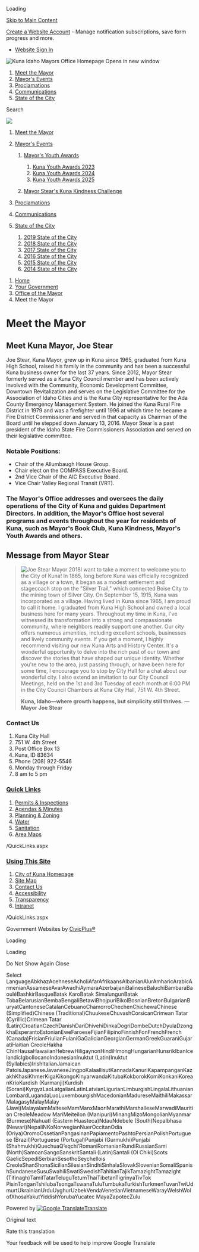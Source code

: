 Loading

[Skip to Main Content](https://www.kunacity.id.gov/631/Meet-the-Mayor/)

[Create a Website Account](https://www.kunacity.id.gov/MyAccount/ProfileCreate) - Manage notification subscriptions, save form progress and more.   

- [Website Sign In](https://www.kunacity.id.gov/MyAccount)

![Kuna Idaho Mayors Office Homepage Opens in new window](https://www.kunacity.id.gov/ImageRepository/Document?documentID=9327)

1. [Meet the Mayor](https://www.kunacity.id.gov/631/Meet-the-Mayor)
2. [Mayor's Events](https://www.kunacity.id.gov/576/Mayors-Events)
3. [Proclamations](https://www.kunacity.id.gov/307/Proclamations)
4. [Communications](https://www.kunacity.id.gov/621/Communications)
5. [State of the City](https://www.kunacity.id.gov/579/State-of-the-City)

Search

![](https://www.kunacity.id.gov/ImageRepository/Document?documentID=9329)

1. [Meet the Mayor](https://www.kunacity.id.gov/631/Meet-the-Mayor)
2. [Mayor's Events](https://www.kunacity.id.gov/576/Mayors-Events)
   
   1. [Mayor's Youth Awards](https://www.kunacity.id.gov/580/Mayors-Youth-Awards)
      
      1. [Kuna Youth Awards 2023](https://www.kunacity.id.gov/564/Kuna-Youth-Awards-2023)
      2. [Kuna Youth Awards 2024](https://www.kunacity.id.gov/590/Kuna-Youth-Awards-2024)
      3. [Kuna Youth Awards 2025](https://www.kunacity.id.gov/638/Kuna-Youth-Awards-2025)
   2. [Mayor Stear's Kuna Kindness Challenge](https://www.kunacity.id.gov/552/Mayor-Stears-Kuna-Kindness-Challenge)
3. [Proclamations](https://www.kunacity.id.gov/307/Proclamations)
4. [Communications](https://www.kunacity.id.gov/621/Communications)
5. [State of the City](https://www.kunacity.id.gov/579/State-of-the-City)
   
   1. [2019 State of the City](https://www.kunacity.id.gov/499/2019-State-of-the-City)
   2. [2018 State of the City](https://www.kunacity.id.gov/389/2018-State-of-the-City)
   3. [2017 State of the City](https://www.kunacity.id.gov/324/2017-State-of-the-City)
   4. [2016 State of the City](https://www.kunacity.id.gov/313/2016-State-of-the-City)
   5. [2015 State of the City](https://www.kunacity.id.gov/290/2015-State-of-the-City)
   6. [2014 State of the City](https://www.kunacity.id.gov/291/2014-State-of-the-City)

<!--THE END-->

1. [Home](https://www.kunacity.id.gov)
2. [Your Government](https://www.kunacity.id.gov/203/Your-Government)
3. [Office of the Mayor](https://www.kunacity.id.gov/620/Office-of-the-Mayor)
4. Meet the Mayor

# Meet the Mayor

## Meet Kuna Mayor, Joe Stear

Joe Stear, Kuna Mayor, grew up in Kuna since 1965, graduated from Kuna High School, raised his family in the community and has been a successful Kuna business owner for the last 37 years. Since 2012, Mayor Stear formerly served as a Kuna City Council member and has been actively involved with the Community, Economic Development Committee, Downtown Revitalization and serves on the Legislative Committee for the Association of Idaho Cities and is the Kuna City representative for the Ada County Emergency Management System. He joined the Kuna Rural Fire District in 1979 and was a firefighter until 1996 at which time he became a Fire District Commissioner and served in that capacity as Chairman of the Board until he stepped down January 13, 2016. Mayor Stear is a past president of the Idaho State Fire Commissioners Association and served on their legislative committee.

### Notable Positions:

- Chair of the Allumbaugh House Group.
- Chair elect on the COMPASS Executive Board.
- 2nd Vice Chair of the AIC Executive Board.
- Vice Chair Valley Regional Transit (VRT).

### **The Mayor's Office addresses and oversees the daily operations of the City of Kuna and guides Department Directors. In addition, the Mayor's Office host several programs and events throughout the year for residents of Kuna, such as Mayor's Book Club, Kuna Kindness, Mayor's Youth Awards and others.**

## Message from Mayor Stear

> ![Joe Stear Mayor 2018](https://www.kunacity.id.gov/ImageRepository/Document?documentId=4138)I want to take a moment to welcome you to the City of Kuna! In 1865, long before Kuna was officially recognized as a village or a town, it began as a modest settlement and stagecoach stop on the "Silver Trail," which connected Boise City to the mining town of Silver City. On September 15, 1915, Kuna was incorporated as a village. Having lived in Kuna since 1965, I am proud to call it home. I graduated from Kuna High School and owned a local business here for many years. Throughout my time in Kuna, I've witnessed its transformation into a strong and compassionate community, where neighbors readily support one another. Our city offers numerous amenities, including excellent schools, businesses and lively community events. If you get a moment, I highly recommend visiting our new Kuna Arts and History Center. It's a wonderful opportunity to delve into the rich past of our town and discover the stories that have shaped our unique identity. Whether you're new to the area, just passing through, or have been here for some time, I encourage you to stop by City Hall for a chat about our wonderful city. I also extend an invitation to our City Council Meetings, held on the 1st and 3rd Tuesday of each month at 6:00 PM in the City Council Chambers at Kuna City Hall, 751 W. 4th Street.
> 
> **Kuna, Idaho—where growth happens, but simplicity still thrives.** —**Mayor Joe Stear**

### Contact Us

1. Kuna City Hall
2. 751 W. 4th Street
3. Post Office Box 13
4. Kuna, ID 83634
5. Phone (208) 922-5546
6. Monday through Friday
7. 8 am to 5 pm

### [Quick Links](https://www.kunacity.id.gov/QuickLinks.aspx?CID=193)

1. [Permits &amp; Inspections](https://www.kunacity.id.gov/409/Building-Permits-Inspections)
2. [Agendas &amp; Minutes](https://www.kunacity.id.gov/93)
3. [Planning &amp; Zoning](https://www.kunacity.id.gov/117/Planning-Zoning)
4. [Water](https://www.kunacity.id.gov/136/Water)
5. [Sanitation](https://www.kunacity.id.gov/140/Sanitation)
6. [Area Maps](https://www.kunacity.id.gov/191/Area-Maps)

/QuickLinks.aspx

### [Using This Site](https://www.kunacity.id.gov/QuickLinks.aspx?CID=192)

1. [City of Kuna Homepage](https://www.kunacity.id.gov)
2. [Site Map](https://www.kunacity.id.gov/sitemap)
3. [Contact Us](https://www.kunacity.id.gov/directory.aspx)
4. [Accessibility](https://www.kunacity.id.gov/accessibility)
5. [Transparency](https://www.kunacity.id.gov/212/Transparency)
6. [Intranet](https://kunacity.id.gov/index.aspx?NID=72)

/QuickLinks.aspx

Government Websites by [CivicPlus®](https://connect.civicplus.com/referral)

Loading

Loading

Do Not Show Again Close

Select LanguageAbkhazAcehneseAcholiAfarAfrikaansAlbanianAlurAmharicArabicArmenianAssameseAvarAwadhiAymaraAzerbaijaniBalineseBaluchiBambaraBaouléBashkirBasqueBatak KaroBatak SimalungunBatak TobaBelarusianBembaBengaliBetawiBhojpuriBikolBosnianBretonBulgarianBuryatCantoneseCatalanCebuanoChamorroChechenChichewaChinese (Simplified)Chinese (Traditional)ChuukeseChuvashCorsicanCrimean Tatar (Cyrillic)Crimean Tatar (Latin)CroatianCzechDanishDariDhivehiDinkaDogriDombeDutchDyulaDzongkhaEsperantoEstonianEweFaroeseFijianFilipinoFinnishFonFrenchFrench (Canada)FrisianFriulianFulaniGaGalicianGeorgianGermanGreekGuaraniGujaratiHaitian CreoleHakha ChinHausaHawaiianHebrewHiligaynonHindiHmongHungarianHunsrikIbanIcelandicIgboIlocanoIndonesianInuktut (Latin)Inuktut (Syllabics)IrishItalianJamaican PatoisJapaneseJavaneseJingpoKalaallisutKannadaKanuriKapampanganKazakhKhasiKhmerKigaKikongoKinyarwandaKitubaKokborokKomiKonkaniKoreanKrioKurdish (Kurmanji)Kurdish (Sorani)KyrgyzLaoLatgalianLatinLatvianLigurianLimburgishLingalaLithuanianLombardLugandaLuoLuxembourgishMacedonianMadureseMaithiliMakassarMalagasyMalayMalay (Jawi)MalayalamMalteseMamManxMaoriMarathiMarshalleseMarwadiMauritian CreoleMeadow MariMeiteilon (Manipuri)MinangMizoMongolianMyanmar (Burmese)Nahuatl (Eastern Huasteca)NdauNdebele (South)Nepalbhasa (Newari)NepaliNKoNorwegianNuerOccitanOdia (Oriya)OromoOssetianPangasinanPapiamentoPashtoPersianPolishPortuguese (Brazil)Portuguese (Portugal)Punjabi (Gurmukhi)Punjabi (Shahmukhi)QuechuaQʼeqchiʼRomaniRomanianRundiRussianSami (North)SamoanSangoSanskritSantali (Latin)Santali (Ol Chiki)Scots GaelicSepediSerbianSesothoSeychellois CreoleShanShonaSicilianSilesianSindhiSinhalaSlovakSlovenianSomaliSpanishSundaneseSusuSwahiliSwatiSwedishTahitianTajikTamazightTamazight (Tifinagh)TamilTatarTeluguTetumThaiTibetanTigrinyaTivTok PisinTonganTshilubaTsongaTswanaTuluTumbukaTurkishTurkmenTuvanTwiUdmurtUkrainianUrduUyghurUzbekVendaVenetianVietnameseWarayWelshWolofXhosaYakutYiddishYorubaYucatec MayaZapotecZulu

Powered by [![Google Translate](https://www.gstatic.com/images/branding/googlelogo/1x/googlelogo_color_42x16dp.png)Translate](https://translate.google.com)

Original text

Rate this translation

Your feedback will be used to help improve Google Translate